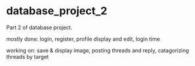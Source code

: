 # database_project_2
Part 2 of database project.

mostly done: login, register, profile display and edit, login time

working on: save & display image, posting threads and reply, catagorizing threads by target
